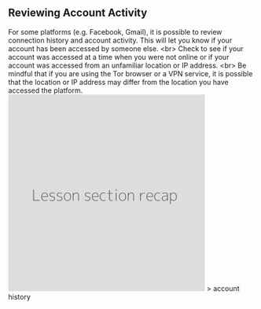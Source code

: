 
## Reviewing Account Activity

For some platforms (e.g. Facebook, Gmail), it is possible to review connection history and account activity. This will let you know if your account has been accessed by someone else.
&lt;br&gt;
Check to see if your account was accessed at a time when you were not online or if your account was accessed from an unfamiliar location or IP address.
&lt;br&gt;
Be mindful that if you are using the Tor browser or a VPN service, it is possible that the location or IP address may differ from the location you have accessed the platform.
![](recap.png)
&gt; account history


